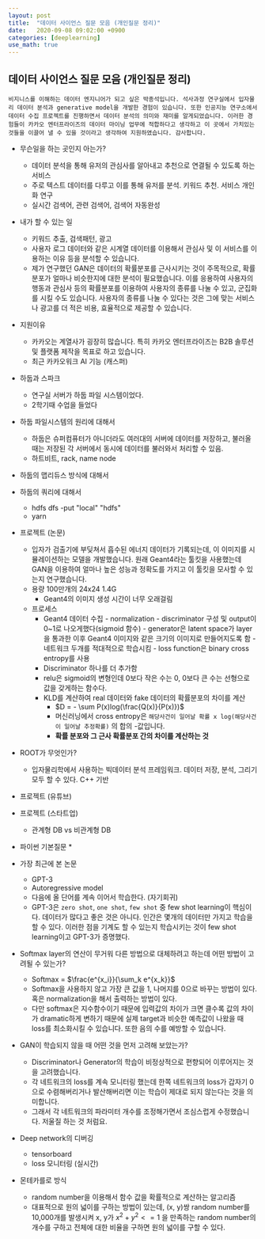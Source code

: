```yaml
---
layout: post
title:  "데이터 사이언스 질문 모음 (개인질문 정리)"
date:   2020-09-08 09:02:00 +0900
categories: [deeplearning]
use_math: true
---
```


## 데이터 사이언스 질문 모음 (개인질문 정리)

```
비지니스를 이해하는 데이터 엔지니어가 되고 싶은 박종석입니다. 석사과정 연구실에서 입자물리 데이터 분석과 generative model을 개발한 경험이 있습니다. 또한 인공지능 연구소에서 데이터 수집 프로젝트를 진행하면서 데이터 분석의 의미와 재미를 알게되었습니다. 이러한 경험들이 카카오 엔터프라이즈의 데이터 마이닝 업무에 적합하다고 생각하고 이 곳에서 가치있는 것들을 이끌어 낼 수 있을 것이라고 생각하여 지원하였습니다. 감사합니다.
```

* 무슨일을 하는 곳인지 아는가?
  * 데이터 분석을 통해 유저의 관심사를 알아내고 추천으로 연결될 수 있도록 하는 서비스
  * 주로 텍스트 데이터를 다루고 이를 통해 유저를 분석. 키워드 추천. 서비스 개인화 연구
  * 실시간 검색어, 관련 검색어, 검색어 자동완성
* 내가 할 수 있는 일
  * 키워드 추출, 검색패턴, 광고
  * 사용자 로그 데이터와 같은 시계열 데이터를 이용해서 관심사 및 이 서비스를 이용하는 이유 등을 분석할 수 있습니다.
  * 제가 연구했던 GAN은 데이터의 확률분포를 근사시키는 것이 주목적으로, 확률분포가 얼마나 비슷한지에 대한 분석이 필요했습니다. 이를 응용하여 사용자의 행동과 관심사 등의 확률분포를 이용하여 사용자의 종류를 나눌 수 있고, 군집화를 시킬 수도 있습니다. 사용자의 종류를 나눌 수 있다는 것은 그에 맞는 서비스나 광고를 더 적은 비용, 효율적으로 제공할 수 있습니다.
* 지원이유
  * 카카오는 계열사가 굉장히 많습니다. 특히 카카오 엔터프라이즈는 B2B 솔루션 및 플랫폼 제작을 목표로 하고 있습니다.
  * 최근 카카오워크 AI 기능 (캐스퍼)
* 하둡과 스파크
  * 연구실 서버가 하둡 파일 시스템이었다.
  * 2학기때 수업을 들었다
* 하둡 파일시스템의 원리에 대해서
  * 하둡은 슈퍼컴퓨터가 아니더라도 여러대의 서버에 데이터를 저장하고, 불러올 때는 저장된 각 서버에서 동시에 데이터를 불러와서 처리할 수 있음.
  * 하트비트, rack, name node
* 하둡의 맵리듀스 방식에 대해서
* 하둡의 쿼리에 대해서
  * hdfs dfs -put "local" "hdfs"
  * yarn

* 프로젝트 (논문)
  * 입자가 검출기에 부딪쳐서 흡수된 에너지 데이터가 기록되는데, 이 이미지를 시뮬레이션하는 모델을 개발했습니다. 원래 Geant4라는 툴킷을 사용했는데 GAN을 이용하여 얼마나 높은 성능과 정확도를 가지고 이 툴킷을 모사할 수 있는지 연구했습니다. 
  * 용량 100만개의 24x24 1.4G
    * Geant4의 이미지 생성 시간이 너무 오래걸림
  * 프로세스
    * Geant4 데이터 수집 - normalization - discriminator 구성 및 output이 0~1로 나오게했다(sigmoid 함수) - generator은 latent space가 layer을 통과한 이후 Geant4 이미지와 같은 크기의 이미지로 만들어지도록 함 - 네트워크 두개를 적대적으로 학습시킴 - loss function은 binary cross entropy를 사용
    * Discriminator 하나를 더 추가함
    * relu은 sigmoid의 변형인데 0보다 작은 수는 0, 0보다 큰 수는 선형으로 값을 갖게하는 함수다. 
    * KLD를 계산하여 real 데이터와 fake 데이터의 확률분포의 차이를 계산
      * $D = - \sum P(x)log(\frac{Q(x)}{P(x)})$
      * 머신러닝에서 cross entropy은 `해당사건이 일어날 확률 x log(해당사건이 일어날 추정확률)` 의 합의 -값입니다.
      * **확률 분포와 그 근사 확률분포 간의 차이를 계산하는 것**
* ROOT가 무엇인가?
  * 입자물리학에서 사용하는 빅데이터 분석 프레임워크. 데이터 저장, 분석, 그리기 모두 할 수 있다. C++ 기반

* 프로젝트 (유튜브)
* 프로젝트 (스타트업)
  * 관계형 DB vs 비관계형 DB
* 파이썬 기본질문
  * 
* 가장 최근에 본 논문
  * GPT-3
  * Autoregressive model
  * 다음에 올 단어를 계속 이어서 학습한다. (자기회귀)
  * GPT-3은 `zero shot`, `one shot`, `few shot` 중 few shot learning이 핵심이다. 데이터가 많다고 좋은 것은 아니다. 인간은 몇개의 데이터만 가지고 학습을 할 수 있다. 이러한 점을 기계도 할 수 있는지 학습시키는 것이 few shot learning이고 GPT-3가 증명했다.
* Softmax layer의 연산이 무거워 다른 방법으로 대체하려고 하는데 어떤 방법이 고려될 수 있는가?
  * Softmax = $\frac{e^{x_i}}{\sum_k e^{x_k}}$
  * Softmax을 사용하지 않고 가장 큰 값을 1, 나머지를 0으로 바꾸는 방법이 있다. 혹은 normalization을 해서 출력하는 방법이 있다. 
  * 다만 softmax은 지수함수이기 때문에 입력값의 차이가 크면 클수록 값의 차이가 dramatic하게 변하기 때문에 실제 target과 비슷한 예측값이 나왔을 때 loss를 최소화시킬 수 있습니다. 또한 음의 수를 예방할 수 있습니다.
* GAN이 학습되지 않을 때 어떤 것을 먼저 고려해 보았는가?
  * Discriminator나 Generator의 학습이 비정상적으로 편향되어 이루어지는 것을 고려했습니다.
  * 각 네트워크의 loss를 계속 모니터링 했는데 한쪽 네트워크의 loss가 갑자기 0으로 수렴해버리거나 발산해버리면 이는 학습이 제대로 되지 않는다는 것을 의미합니다.
  * 그래서 각 네트워크의 파라미터 개수를 조정해가면서 조심스럽게 수정했습니다. 저울질 하는 것 처럼요.
* Deep network의 디버깅
  * tensorboard
  * loss 모니터링 (실시간)
* 몬테카를로 방식
  * random number을 이용해서 함수 값을 확률적으로 계산하는 알고리즘
  * 대표적으로 원의 넓이를 구하는 방법이 있는데, (x, y)쌍 random number를 10,000개를 발생시켜 x, y가 $x^2 + y^2 <= 1$ 을 만족하는 random number의 개수를 구하고 전체에 대한 비율을 구하면 원의 넓이를 구할 수 있다.